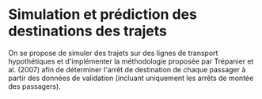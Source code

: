 # Simulation et prédiction des destinations des trajets

On se propose de simuler des trajets sur des lignes de transport hypothétiques et d'implémenter la méthodologie proposée par Trépanier et al. (2007) afin de déterminer l'arrêt de destination de chaque passager à partir des données de validation (incluant uniquement les arrêts de montée des passagers).
